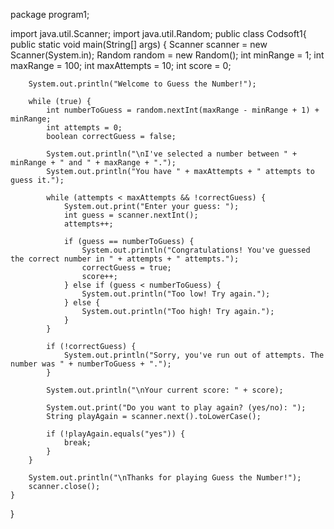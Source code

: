 package program1;

import java.util.Scanner;
import java.util.Random;
public class Codsoft1{
    public static void main(String[] args) {
        Scanner scanner = new Scanner(System.in);
        Random random = new Random();
        int minRange = 1;
        int maxRange = 100;
        int maxAttempts = 10;
        int score = 0;
        
        System.out.println("Welcome to Guess the Number!");
        
        while (true) {
            int numberToGuess = random.nextInt(maxRange - minRange + 1) + minRange;
            int attempts = 0;
            boolean correctGuess = false;
            
            System.out.println("\nI've selected a number between " + minRange + " and " + maxRange + ".");
            System.out.println("You have " + maxAttempts + " attempts to guess it.");
            
            while (attempts < maxAttempts && !correctGuess) {
                System.out.print("Enter your guess: ");
                int guess = scanner.nextInt();
                attempts++;
                
                if (guess == numberToGuess) {
                    System.out.println("Congratulations! You've guessed the correct number in " + attempts + " attempts.");
                    correctGuess = true;
                    score++;
                } else if (guess < numberToGuess) {
                    System.out.println("Too low! Try again.");
                } else {
                    System.out.println("Too high! Try again.");
                }
            }
            
            if (!correctGuess) {
                System.out.println("Sorry, you've run out of attempts. The number was " + numberToGuess + ".");
            }
            
            System.out.println("\nYour current score: " + score);
            
            System.out.print("Do you want to play again? (yes/no): ");
            String playAgain = scanner.next().toLowerCase();
            
            if (!playAgain.equals("yes")) {
                break;
            }
        }
        
        System.out.println("\nThanks for playing Guess the Number!");
        scanner.close();
    }
}
